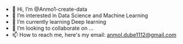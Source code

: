 - 👋 Hi, I’m @Anmo1-create-data
- 👀 I’m interested in Data Science and Machine Learning
- 🌱 I’m currently learning Deep learning
- 💞️ I’m looking to collaborate on ...
- 📫 How to reach me, here's my email: anmol.dube1112@gmail.com

<!---
Anmo1-create-data/Anmo1-create-data is a ✨ special ✨ repository because its `README.md` (this file) appears on your GitHub profile.
You can click the Preview link to take a look at your changes.
--->
